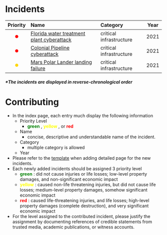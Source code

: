 <!-- CSS Configuration -->
<style>
  .red {
      width: 10px;
      height: 10px;
      -webkit-border-radius: 25px;
      -moz-border-radius: 25px;
      border-radius: 25px;
      background: red;
      display: inline-block;
      /* margin-left: 10%; */
  }

  .yellow {
      width: 10px;
      height: 10px;
      -webkit-border-radius: 25px;
      -moz-border-radius: 25px;
      border-radius: 25px;
      background: gold;
      display: inline-block;
  }

  .green {
      width: 10px;
      height: 10px;
      -webkit-border-radius: 25px;
      -moz-border-radius: 25px;
      border-radius: 25px;
      background: green;
      /* float: left; */
      display: inline-block;
  }

  /* tr {
    border-bottom: 1px solid black;
    border-top: 1px solid black;
    border-collapse: collapse;
  }

  td .priority {
    text-align: center
  } */
</style>

# Incidents

 | Priority | Name | Category | Year |
 |   :-:    | :--  | :--      | :-:  |
 | <div class="red"></div> | [Florida water treatment plant cyberattack](/src/fwt/) | critical infrastructure | 2021 |
 | <div class="red"></div> | [Colonial Pipeline cyberattack](/src/cpc/) | critical infrastructure | 2021 |
 | <div class="yellow"></div> | [Mars Polar Lander landing failure](/src/mpl/) | critical infrastructure | 2021 |



##### *The incidents are displayed in reverse-chronological order
# Contributing
- In the index page, each entry much display the following information
  - Priority Level 
    - <span style="color:green"> **green** </span>, <span style="color:yellow"> **yellow** </span>, or <span style="color:red"> **red** </span>
  - Name
    - concise, descriptive and understandable name of the incident.
  - Category
    - multiple category is allowed
  - Year
- Please refer to the [template](/src/tpl/README.md) when adding detailed page for the new incidents.
- Each newly added incidents should be assigned 3 priority level
  - <span style="color:green"> **green** </span>: did not cause injuries or life losses; low-level property damages, and non-significant economic impact
  - <span style="color:yellow"> **yellow** </span>: caused non-life threatening injuries, but did not cause life losses; medium-level property damages, somehow significant economic impact
  - <span style="color:red"> **red** </span>: caused life-threatening injuries, and life losses; high-level property damages (complete destruction), and very significant economic impact
- For the level assigned to the contributed incident, please justify the assignment by documenting references of credible statements from trusted media, academic publications, or witness accounts.

<!-- TODO: State why this project is helpful -->